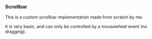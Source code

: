 ### Scrollbar

This is a custom scrollbar implementation made from scratch by me.

It is very basic, and can only be controlled by a mousewheel event (no dragging).
